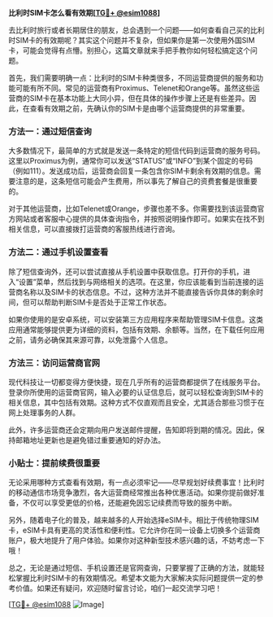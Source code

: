 **比利时SIM卡怎么看有效期[[TG💪+ @esim1088](https://t.me/s/esim1088)]**

去比利时旅行或者长期居住的朋友，总会遇到一个问题——如何查看自己买的比利时SIM卡的有效期呢？其实这个问题并不复杂，但如果你是第一次使用外国SIM卡，可能会觉得有点懵。别担心，这篇文章就来手把手教你如何轻松搞定这个问题。

首先，我们需要明确一点：比利时的SIM卡种类很多，不同运营商提供的服务和功能可能有所不同。常见的运营商有Proximus、Telenet和Orange等。虽然这些运营商的SIM卡在基本功能上大同小异，但在具体的操作步骤上还是有些差异。因此，在查看有效期之前，先确认你的SIM卡是由哪个运营商提供的非常重要。

### 方法一：通过短信查询

大多数情况下，最简单的方式就是发送一条特定的短信代码到运营商的服务号码。这里以Proximus为例，通常你可以发送“STATUS”或“INFO”到某个固定的号码（例如111）。发送成功后，运营商会回复一条包含你SIM卡剩余有效期的信息。需要注意的是，这条短信可能会产生费用，所以事先了解自己的资费套餐是很重要的。

对于其他运营商，比如Telenet或Orange，步骤也差不多。你需要找到该运营商官方网站或者客服中心提供的具体查询指令，并按照说明操作即可。如果实在找不到相关信息，可以直接拨打运营商的客服热线进行咨询。

### 方法二：通过手机设置查看

除了短信查询外，还可以尝试直接从手机设置中获取信息。打开你的手机，进入“设置”菜单，然后找到与网络相关的选项。在这里，你应该能看到当前连接的运营商名称以及SIM卡的状态信息。不过，这种方法并不能直接告诉你具体的剩余时间，但可以帮助判断SIM卡是否处于正常工作状态。

如果你使用的是安卓系统，可以安装第三方应用程序来帮助管理SIM卡信息。这类应用通常能够提供更为详细的资料，包括有效期、余额等。当然，在下载任何应用之前，请务必确保其来源可靠，以免泄露个人信息。

### 方法三：访问运营商官网

现代科技让一切都变得方便快捷，现在几乎所有的运营商都提供了在线服务平台。登录你所使用的运营商官网，输入必要的认证信息后，就可以轻松查询到SIM卡的相关信息，其中包括有效期。这种方式不仅直观而且安全，尤其适合那些习惯于在网上处理事务的人群。

此外，许多运营商还会定期向用户发送邮件提醒，告知即将到期的情况。因此，保持邮箱地址更新也是避免错过重要通知的好办法。

### 小贴士：提前续费很重要

无论采用哪种方式查看有效期，有一点必须牢记——尽早规划好续费事宜！比利时的移动通信市场竞争激烈，各大运营商经常推出各种优惠活动。如果你提前做好准备，不仅可以享受更低的价格，还能避免因忘记续费而导致的服务中断。

另外，随着电子化的普及，越来越多的人开始选择eSIM卡。相比于传统物理SIM卡，eSIM卡具有更高的灵活性和便利性。它允许你在同一设备上切换多个运营商账户，极大地提升了用户体验。如果你对这种新型技术感兴趣的话，不妨考虑一下哦！

总之，无论是通过短信、手机设置还是官网查询，只要掌握了正确的方法，就能轻松掌握比利时SIM卡的有效期情况。希望本文能为大家解决实际问题提供一定的参考价值。如果还有疑问，欢迎随时留言讨论，咱们一起交流学习吧！

[[TG💪+ @esim1088](https://t.me/s/esim1088) ![Image](https://i.postimg.cc/4NQfJmqS/Snipaste-2025-05-13-00-14-12.png)]
